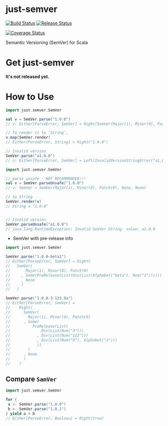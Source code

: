 # just-semver

[![Build Status](https://github.com/Kevin-Lee/just-semver/workflows/Build%20All/badge.svg)](https://github.com/Kevin-Lee/just-semver/actions?workflow=Build+All)
[![Release Status](https://github.com/Kevin-Lee/just-semver/workflows/Release/badge.svg)](https://github.com/Kevin-Lee/just-semver/actions?workflow=Release)

[![Coverage Status](https://coveralls.io/repos/github/Kevin-Lee/just-semver/badge.svg?branch=master)](https://coveralls.io/github/Kevin-Lee/just-semver?branch=master)

Semantic Versioning (SemVer) for Scala

# Get just-semver
**It's not released yet.**

# How to Use
```scala
import just.semver.SemVer

val v = SemVer.parse("1.0.0")
// v: Either[ParseError, SemVer] = Right(SemVer(Major(1), Minor(0), Patch(0), None, None))

// To render it to `String`,
v.map(SemVer.render)
// Either[ParseError, String] = Right("1.0.0")

// Invalid version
SemVer.parse("a1.0.0")
// v: Either[ParseError, SemVer] = Left(InvalidVersionStringError("a1.0.0"))

```

```scala
import just.semver.SemVer

// parse unsafe - NOT RECOMMENDED!!!
val v = SemVer.parseUnsafe("1.0.0")
// v: SemVer = SemVer(Major(1), Minor(0), Patch(0), None, None)

// to String
SemVer.render(v)
// String = "1.0.0"


// Invalid version
SemVer.parseUnsafe("a1.0.0")
// java.lang.RuntimeException: Invalid SemVer String. value: a1.0.0
```

* SemVer with pre-release info
```scala
import just.semver.SemVer

SemVer.parse("1.0.0-beta1")
// Either[ParseError, SemVer] = Right(
//   SemVer(
//       Major(1), Minor(0), Patch(0)
//     , Some(PreRelease(List(Dsv(List(Alphabet("beta"), Num("1"))))))
//     , None
//     )
//   )

SemVer.parse("1.0.0-3.123.9a")
// Either[ParseError, SemVer] = 
//    Right(
//      SemVer(
//        Major(1), Minor(0), Patch(0)
//      , Some(
//          PreRelease(List(
//              Dsv(List(Num("3")))
//            , Dsv(List(Num("123")))
//            , Dsv(List(Num("9"), Alphabet("a")))
//            ))
//        )
//      , None
//      )
//    )
```

## Compare `SamVer`
```scala
import just.semver.SemVer

for {
 a <- SemVer.parse("1.0.0")
 b <- SemVer.parse("1.0.1")
} yield a < b
// Either[ParseError, Boolean] = Right(true)
```
